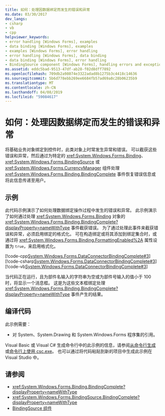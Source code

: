 ```yaml
---
title: 如何：处理因数据绑定而发生的错误和异常
ms.date: 03/30/2017
dev_langs:
- csharp
- vb
- cpp
helpviewer_keywords:
- error handling [Windows Forms], examples
- data binding [Windows Forms], examples
- examples [Windows Forms], error handling
- error handling [Windows Forms], data binding
- data binding [Windows Forms], error handling
- BindingSource component [Windows Forms], handling errors and exceptions
ms.assetid: eddc5bad-9513-47df-ab28-f02d8dff7892
ms.openlocfilehash: 709db2a98074e3322adad8b1275b3c4418c14636
ms.sourcegitcommit: 5b6d778ebb269ee6684fb57ad69a8c28b06235b9
ms.translationtype: MT
ms.contentlocale: zh-CN
ms.lasthandoff: 04/08/2019
ms.locfileid: "59084617"
---
```

# <a name="how-to-handle-errors-and-exceptions-that-occur-with-databinding"></a>如何：处理因数据绑定而发生的错误和异常
将基础业务对象绑定到控件时，此类对象上时常发生异常和错误。 可以截获这些错误和异常，然后通过为特定的 <xref:System.Windows.Forms.Binding>、<xref:System.Windows.Forms.BindingSource> 或 <xref:System.Windows.Forms.CurrencyManager> 组件处理 <xref:System.Windows.Forms.Binding.BindingComplete> 事件恢复错误信息或将此信息传递至用户。  
  
## <a name="example"></a>示例  
 此代码示例演示了如何处理数据绑定操作过程中发生的错误和异常。 此示例演示了如何通过处理 <xref:System.Windows.Forms.Binding> 对象的 <xref:System.Windows.Forms.Binding.BindingComplete?displayProperty=nameWithType> 事件截获错误。 为了通过处理此事件来截获错误和异常，必须启用绑定的格式化。 可在构造绑定或将其添加到绑定集合时，或通过将 <xref:System.Windows.Forms.Binding.FormattingEnabled%2A> 属性设置为 `true`，来启用格式化。  
  
 [!code-cpp[System.Windows.Forms.DataConnectorBindingComplete#3](~/samples/snippets/cpp/VS_Snippets_Winforms/System.Windows.Forms.DataConnectorBindingComplete/CPP/form1.cpp#3)]
 [!code-csharp[System.Windows.Forms.DataConnectorBindingComplete#3](~/samples/snippets/csharp/VS_Snippets_Winforms/System.Windows.Forms.DataConnectorBindingComplete/CS/form1.cs#3)]
 [!code-vb[System.Windows.Forms.DataConnectorBindingComplete#3](~/samples/snippets/visualbasic/VS_Snippets_Winforms/System.Windows.Forms.DataConnectorBindingComplete/VB/form1.vb#3)]  
  
 当代码正在运行，且为部件名输入的字符串为空或为部件号输入的值小于 100 时，将显示一个消息框。 这是为这些文本框绑定处理 <xref:System.Windows.Forms.Binding.BindingComplete?displayProperty=nameWithType> 事件产生的结果。  
  
## <a name="compiling-the-code"></a>编译代码  
 此示例需要：  
  
-   对 System、System.Drawing 和 System.Windows.Forms 程序集的引用。  
  
 Visual Basic 或 Visual C# 生成命令行中的此示例的信息，请参阅[从命令行生成](../../../visual-basic/reference/command-line-compiler/building-from-the-command-line.md)或[命令行上使用 csc.exe](../../../csharp/language-reference/compiler-options/command-line-building-with-csc-exe.md)。 也可以通过将代码粘贴到新的项目中生成此示例在 Visual Studio 中。  
  
## <a name="see-also"></a>请参阅

- <xref:System.Windows.Forms.Binding.BindingComplete?displayProperty=nameWithType>
- <xref:System.Windows.Forms.BindingSource.BindingComplete?displayProperty=nameWithType>
- [BindingSource 组件](bindingsource-component.md)
